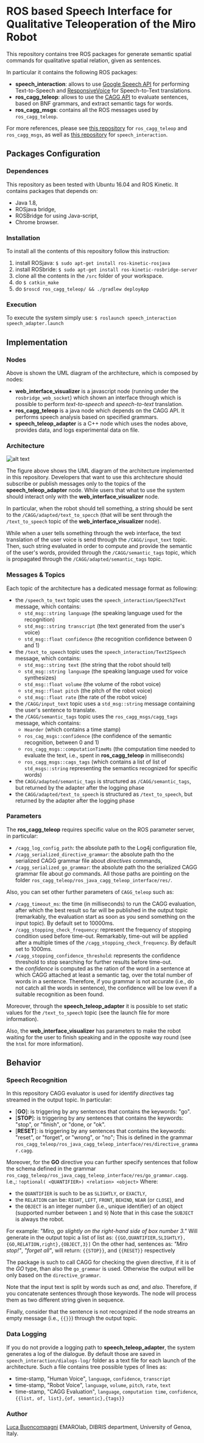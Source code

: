 # ROS based Speech Interface for Qualitative Teleoperation of the Miro Robot

This repository contains tree ROS packages for generate semantic spatial commands for qualitative spatial relation, given as sentences. 

In particular it contains the following ROS packages:
- **speech_interaction**: allows to use [Google Speech API](https://www.google.com/intl/it/chrome/demos/speech.html) for performing Text-to-Speech and [ResponsiveVoice](https://responsivevoice.org/) for Speech-to-Text translations.
- **ros_cagg_teleop**: allows to use the [CAGG API](https://github.com/EmaroLab/concept_action_grammar_generator) to evaluate sentences, based on BNF grammars, and extract semantic tags for words.
- **ros_cagg_msgs**: contains all the ROS messages used by `ros_cagg_teleop`.

For more references, please see [this repository](https://github.com/buoncubi/ros_cagg_pkgs) for `ros_cagg_teleop` and `ros_cagg_msgs`, as well as [this repository](https://github.com/buoncubi/ros_verbal_interaction_node) for `speech_interaction`.

## Packages Configuration

### Dependences

This repository as been tested with Ubuntu 16.04 and ROS Kinetic. 
It contains packages that depends on:
- Java 1.8,
- ROSjava bridge, 
- ROSBridge for using Java-script,
- Chrome browser.

### Installation

To install all the contents of this repository follow this instruction:
1. install ROSjava: `$ sudo apt-get install ros-kinetic-rosjava`
2. install ROSbride: `$ sudo apt-get install ros-kinetic-rosbridge-server` 
3. clone all the contents in the `/src` folder of your workspace.
4. do `$ catkin_make`
5. do `$roscd ros_cagg_teleop/ && ./gradlew deployApp`

### Execution

To execute the system simply use:
``
$ roslaunch speech_interaction speech_adapter.launch 
``

## Implementation

### Nodes

Above is shown the UML diagram of the architecture, which is composed by nodes:
- **web_interface_visualizer** is a javascript node (running under the `rosbridge_web_socket`) which shown an interface through which is possible to perform *text-to-speech* and *speech-to-text* translation.
- **ros_cagg_teleop** is a java node which depends on the CAGG API. It performs speech analysis based on specified grammars.
- **speech_teleop_adapter** is a C++ node which uses the nodes above, provides data, and logs experimental data on file.

### Architecture

![alt text](https://github.com/buoncubi/speech_based_teleop_commander/blob/developing/architecture.png "The speech_based_teleop_commander system architecture")

The figure above shows the UML diagram of the architecture implemented in this repository.
Developers that want to use this architecture should subscribe or publish messages only to the topics of the **speech_teleop_adapter** node.
While users that what to use the system should interact only with the **web_interface_visualizer** node.

In particular, when the robot should tell something, a string should be sent to the `/CAGG/adapted/text_to_specch` (that will be sent through the `/text_to_speech` topic of the **web_interface_visualizer** node). 

While when a user tells something through the web interface, the text translation of the user voice is send through the `/CAGG/input_text` topic.
Then, such string evaluated in order to compute and provide the semantic of the user's words, provided through the `/CAGG/semantic_tags` topic, which is propagated through the `/CAGG/adapted/semantic_tags` topic.

### Messages & Topics

Each topic of the architecture has a dedicated message format as following:
- the `/speech_to_text` topic uses the `speech_interaction/Speech2Text` message, which contains:
	- `std_msg::string language` (the speaking language used for the recognition)
	- `std_msg::string transcript` (the text generated from the user's voice)
	- `std_msg::float confidence` (the recognition confidence between 0 and 1)
- the `/text_to_speech` topic uses the `speech_interaction/Text2Speech` message, which contains:
	- `std_msg::string text` (the string that the robot should tell)
	- `std_msg::string language` (the speaking language used for voice synthesizes)
	- `std_msg::float volume` (the volume of the robot voice)
	- `std_msg::float pitch` (the pitch of the robot voice)
	- `std_msg::float rate` (the rate of the robot voice) 
- the `/CAGG/input_text` topic uses a `std_msg::string` message containing the user's sentence to translate.
- the `/CAGG/semantic_tags` topic uses the `ros_cagg_msgs/cagg_tags` message, which contains:
	- `Hearder` (which contains a time stamp)
	- `ros_cag_msgs::confidence` (the confidence of the semantic recognition, between 0 and 1)
	- `ros_cagg_msgs::computationTimeMs` (the computation time needed to evaluate the text, i.e., spent in **ros_cagg_teleop** in milliseconds)
	- `ros_cagg_msgs::cags_tags` (which contains a list of list of `std_msgs::string` representing the semantics recognized for specific words)
- the `CAGG/adapted/semantic_tags` is structured as `/CAGG/semantic_tags`, but returned by the adapter after the logging phase
- the `CAGG/adapted/text_to_speech` is structured as `/text_to_speech`, but returned by the adapter after the logging phase

### Parameters

The **ros_cagg_teleop** requires specific value on the ROS parameter server, in particular:
- `/cagg_log_config_path`: the absolute path to the Log4j configuration file,
- `/cagg_serialized_directive_grammar`: the absolute path tho the serialized CAGG grammar file about *directives* commands,
- `/cagg_serialized_go_grammar`: the absolute path tho the serialized CAGG grammar file about *go* commands.
All those paths are pointing on the folder `ros_cagg_teleop/ros_java_cagg_teleop_interface/res/`.

Also, you can set other further parameters of `CAGG_teleop` such as:
- `/cagg_timeout_ms`: the time (in milliseconds) to run the CAGG evaluation, after which the best result so far will be published in the output topic (remarkably, the evaluation start as soon as you send something on the input topic). By default set to 10000ms.
- `/cagg_stopping_check_frequency`: represent the frequency of stopping condition used before time-out. Remarkably, time-out will be applied after a multiple times of the `/cagg_stopping_check_frequency`. By default set to 1000ms.
- `/cagg_stopping_confidence_threshold`: represents the confidence threshold to stop searching for further results before time-out.
 - the *confidence* is computed as the ration of the word in a sentence at which CAGG attached at least a semantic tag, over the total number of words in a sentence. Therefore, if you grammar is not accurate (i.e., do not catch all the words in sentence), the confidence will be low even if a suitable recognition as been found.

Moreover, through the **speech_teleop_adapter** it is possible to set static values for the `/text_to_speech` topic (see the launch file for more information).

Also, the **web_interface_visualizer** has parameters to make the robot waiting for the user to finish speaking and in the opposite way round (see the `html` for more information). 

## Behavior

### Speech Recognition 

In this repository CAGG evaluator is used for identify *directives* tag streamed in the output topic. In particular:
- [**GO**]: is triggering by any sentences that contains the keywords: "go".
- [**STOP**]: is triggering by any sentences that contains the keywords: "stop", or "finish", or "done, or "ok".
- [**RESET**]: is triggering by any sentences that contains the keywords: "reset", or "forget", or "wrong", or "no";
This is defined in the grammar `ros_cagg_teleop/ros_java_cagg_teleop_interface/res/directive_grammar.cagg`.

Moreover, for the **GO** directive you can further specify sentences that follow the schema defined in the grammar `ros_cagg_teleop/ros_java_cagg_teleop_interface/res/go_grammar.cagg`. I.e.,:
``
!optional( <QUANTIFIER>) <relation> <object>
``
Where:
- the `QUANTIFIER` is such to be as `SLIGHTLY`, or `EXACTLY`,
- the `RELATION` can be: `RIGHT`, `LEFT`, `FRONT`, `BEHIND`, `NEAR` (or `CLOSE`), and
- the `OBJECT` is an integer number (i.e., unique identifier) of an object (supported number between `1` and `9`)
Note that in this case the `SUBJECT` is always the robot. 

For example: *"Miro, go slightly on the right-hand side of box number 3."* 
Will generate in the output topic a list of list as: 
``
{{GO,QUANTIFIER,SLIGHTLY},{GO,RELATION,right},{OBJECT,3}]
``
On the other had, sentences as: *"Miro stop!"*, *"forget all"*, will return: `{{STOP}}`, and `{{RESET}}` respectively

The package is such to call CAGG for checking the given directive, if it is of the *GO* type, than also the `go_grammar` is used. Otherwise the output will be only based on the `directive_grammar`.

Note that the input text is split by words such as *and*, and *also*.
Therefore, if you concatenate sentences through those keywords. The node will process them as two different string given in sequence.

Finally, consider that the sentence is not recognized if the node streams an empty message (i.e., `{{}}`) through the output topic.

### Data Logging

If you do not provide a logging path to **speech_teleop_adapter**, the system generates a log of the dialogue. 
By default those are saved in `speech_interaction/dialogs-log/` folder as a text file for each launch of the architecture.
Such a file contains tree possible types of lines as:
- time-stamp, "Human Voice", `language`, `confidence`, `transcript`
- time-stamp, "Robot Voice", `language`, `volume`, `pitch`, `rate`, `text`
- time-stamp, "CAGG Evaluation", `language`, `computation time`, `confidence`, `{{list, of, list},{of, semantic},{tags}}`


### Author

[Luca Buoncompagni](mailto:luca.buoncompagni@edu.unige.it)
EMAROlab, DIBRIS department, University of Genoa, Italy.

